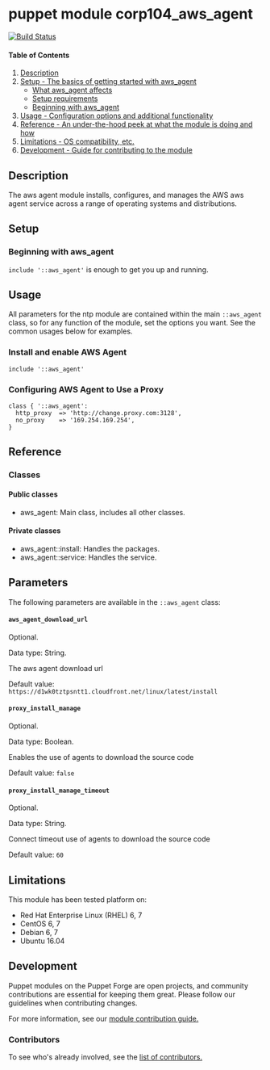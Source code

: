 # puppet module corp104_aws_agent
[![Build Status](https://travis-ci.org/104corp/puppet-corp104_aws_agent.svg?branch=master)](https://travis-ci.org/104corp/puppet-corp104_aws_agent)

#### Table of Contents

1. [Description](#description)
1. [Setup - The basics of getting started with aws_agent](#setup)
    * [What aws_agent affects](#what-aws_agent-affects)
    * [Setup requirements](#setup-requirements)
    * [Beginning with aws_agent](#beginning-with-aws_agent)
1. [Usage - Configuration options and additional functionality](#usage)
1. [Reference - An under-the-hood peek at what the module is doing and how](#reference)
1. [Limitations - OS compatibility, etc.](#limitations)
1. [Development - Guide for contributing to the module](#development)

## Description

The aws agent module installs, configures, and manages the AWS aws agent service across a range of operating systems and distributions.

## Setup

### Beginning with aws_agent

`include '::aws_agent'` is enough to get you up and running.

## Usage

All parameters for the ntp module are contained within the main `::aws_agent` class, so for any function of the module, set the options you want. See the common usages below for examples.

### Install and enable AWS Agent

```puppet
include '::aws_agent'
```

### Configuring AWS Agent to Use a Proxy

```puppet
class { '::aws_agent':
  http_proxy  => 'http://change.proxy.com:3128',
  no_proxy    => '169.254.169.254',
}
```

## Reference

### Classes

#### Public classes

* aws_agent: Main class, includes all other classes.

#### Private classes

* aws_agent::install: Handles the packages.
* aws_agent::service: Handles the service.

## Parameters

The following parameters are available in the `::aws_agent` class:

#### `aws_agent_download_url`

Optional.

Data type: String.

The aws agent download url

Default value: `https://d1wk0tztpsntt1.cloudfront.net/linux/latest/install`

#### `proxy_install_manage`

Optional.

Data type: Boolean.

Enables the use of agents to download the source code

Default value: `false`

#### `proxy_install_manage_timeout`

Optional.

Data type: String.

Connect timeout use of agents to download the source code

Default value: `60`

## Limitations

This module has been tested platform on:

* Red Hat Enterprise Linux (RHEL) 6, 7
* CentOS 6, 7
* Debian 6, 7
* Ubuntu 16.04

## Development

Puppet modules on the Puppet Forge are open projects, and community contributions are essential for keeping them great. Please follow our guidelines when contributing changes.

For more information, see our [module contribution guide.](https://docs.puppetlabs.com/forge/contributing.html)

### Contributors

To see who's already involved, see the [list of contributors.](https://github.com/puppetlabs/puppetlabs-ntp/graphs/contributors)
